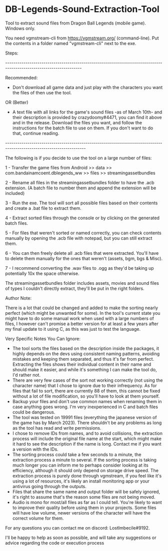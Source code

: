 # DB-Legends-Sound-Extraction-Tool
Tool to extract sound files from Dragon Ball Legends (mobile game). Windows only.

You need vgmstream-cli from https://vgmstream.org/ (command-line). Put the contents in a folder named "vgmstream-cli" next to the exe.

Steps: 

\--------------------------------------------------------------------------------------------------------------------

Recommended:

- Don't download all game data and just play with the characters you want the files of then use the tool.

OR (Better)

- A text file with all links for the game's sound files -as of March 10th- and their description is provided by crazydoomy#4471, you can find it above and in the release. Download the files you want, and follow the instructions for the batch file to use on them. If you don't want to do that, continue reading.

\----------------------------------------------------------------------------------------------------------------------

The following is if you decide to use the tool on a large number of files:

1 - Transfer the game files from Android >> data >> com.bandainamcoent.dblegends_ww >> files >> streamingassetbundles

2 - Rename all files in the streamingassetbundles folder to have the .acb extension. (A batch file to number them and append the extension will be included)

3 - Run the exe. The tool will sort all possible files based on their contents and create a .bat file to extract them. 

4 - Extract sorted files through the console or by clicking on the generated batch files. 

5 - For files that weren't sorted or named correctly, you can check contents manually by opening the .acb file with notepad, but you can still extract them. 

6 - You can then freely delete all .acb files that were extracted. You'll have to delete them manually for the ones that weren't (assets, bgm, bgs & Misc). 

7 - I recommend converting the .wav files to .ogg as they'd be taking up potentially 10x the space otherwise.

The streamingassetbundles folder includes assets, movies and sound files of types I couldn't directly extract, they'll be put in the right folders.

Author Note: 

There is a lot that could be changed and added to make the sorting nearly perfect (which might be unwanted for some). In the tool's current state you might have to do some manual work when used with a large numbers of files, I however can't promise a better version for at least a few years after my final update to it using C, as this was just to test the language.

Very Specific Notes You Can Ignore: 
- The tool sorts the files based on the description inside the packages, it highly depends on the devs using consistent naming patterns, avoiding mistakes and keeping them separated, and thus it's far from perfect. Extracting the files shows their individual content in their name and should make it easier, and while it's something I can make the tool do, I'd rather not. 
- There are very few cases of the sort not working correctly (not using the character name) that I chose to ignore due to their infrequency. As for files that fail to sort, there are currently 88 of them, this cannot be fixed without a lot of file modification, so you'll have to look at them yourself. 
- Backup your files and don't use common names when renaming them in case anything goes wrong. I'm very inexperienced in C and batch files could be dangerous.
- The tool was tested on 19991 files (everything the japanese version of the game has by March 2023). There shouldn't be any problems as long as the tool has read and write permissions.
- I chose to remove IDs from names, and to avoid collisions, the extraction process will include the original file name at the start, which might make it hard to see the description if the name is long. Contact me if you want a version with the IDs.
- The sorting process could take a few seconds to a minute, the extraction process a minute to several. If the sorting process is taking much longer you can inform me to perhaps consider looking at its efficiency, although it should only depend on storage drive speed. The extraction process is purely done through vgmstream, if you feel like it's using a lot of resources, it's likely an install monitoring app or your antivirus going through the outputs.
- Files that share the same name and output folder will be safely ignored, it's right to assume that's the reason some files are not being moved. 
- Audio is mono for most/all files as far as I could tell. You're likely to want to improve their quality before using them in your projects. Some files will have low volume, newer versions of the character will have the correct volume for them.

For any questions you can contact me on discord: LostImbecile#9192.

I'll be happy to help as soon as possible, and will take any suggestions or advice regarding the code or execution process
